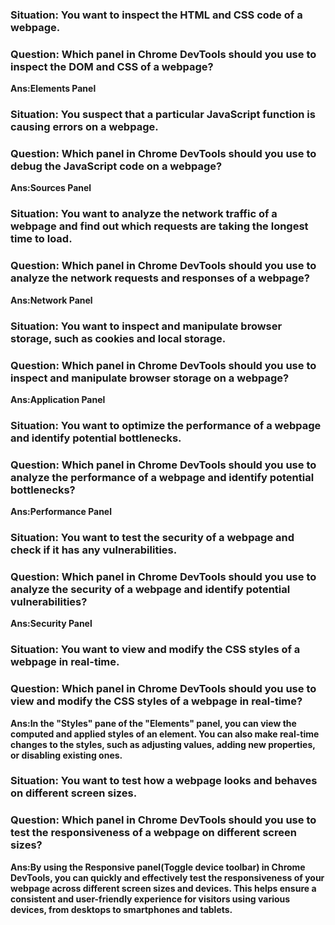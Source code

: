### Situation: You want to inspect the HTML and CSS code of a webpage.
### Question: Which panel in Chrome DevTools should you use to inspect the DOM and CSS of a webpage?
**Ans:Elements Panel**
### Situation: You suspect that a particular JavaScript function is causing errors on a webpage.
### Question: Which panel in Chrome DevTools should you use to debug the JavaScript code on a webpage?
**Ans:Sources Panel**
### Situation: You want to analyze the network traffic of a webpage and find out which requests are taking the longest time to load.
### Question: Which panel in Chrome DevTools should you use to analyze the network requests and responses of a webpage?
**Ans:Network Panel**
### Situation: You want to inspect and manipulate browser storage, such as cookies and local storage.
### Question: Which panel in Chrome DevTools should you use to inspect and manipulate browser storage on a webpage?
**Ans:Application Panel**

### Situation: You want to optimize the performance of a webpage and identify potential bottlenecks.
### Question: Which panel in Chrome DevTools should you use to analyze the performance of a webpage and identify potential bottlenecks?
**Ans:Performance Panel**

### Situation: You want to test the security of a webpage and check if it has any vulnerabilities.
### Question: Which panel in Chrome DevTools should you use to analyze the security of a webpage and identify potential vulnerabilities?
**Ans:Security Panel**

### Situation: You want to view and modify the CSS styles of a webpage in real-time.
### Question: Which panel in Chrome DevTools should you use to view and modify the CSS styles of a webpage in real-time?

**Ans:In the "Styles" pane of the "Elements" panel, you can view the computed and applied styles of an element. You can also make real-time changes to the styles, such as adjusting values, adding new properties, or disabling existing ones.**

### Situation: You want to test how a webpage looks and behaves on different screen sizes.
### Question: Which panel in Chrome DevTools should you use to test the responsiveness of a webpage on different screen sizes?

**Ans:By using the Responsive panel(Toggle device toolbar) in Chrome DevTools, you can quickly and effectively test the responsiveness of your webpage across different screen sizes and devices. This helps ensure a consistent and user-friendly experience for visitors using various devices, from desktops to smartphones and tablets.**



